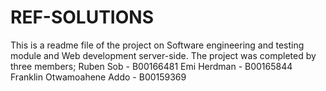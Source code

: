 # REF-SOLUTIONS
 This is a readme file of the project on Software engineering and testing module and Web development server-side.
The project was completed by three members;
Ruben Sob - B00166481
Emi Herdman - B00165844
Franklin Otwamoahene Addo - B00159369 
